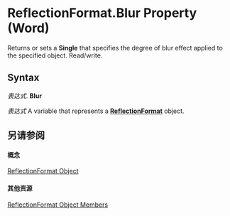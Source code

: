 
# ReflectionFormat.Blur Property (Word)

Returns or sets a  **Single** that specifies the degree of blur effect applied to the specified object. Read/write.


## Syntax

 _表达式_. **Blur**

 _表达式_ A variable that represents a **[ReflectionFormat](ee2ea7a1-0671-bbd6-6a94-90f2472d704e.md)** object.


## 另请参阅


#### 概念


[ReflectionFormat Object](ee2ea7a1-0671-bbd6-6a94-90f2472d704e.md)
#### 其他资源


[ReflectionFormat Object Members](http://msdn.microsoft.com/library/0f7a4d24-53ef-d593-76d6-9cafe2b2b46e%28Office.15%29.aspx)